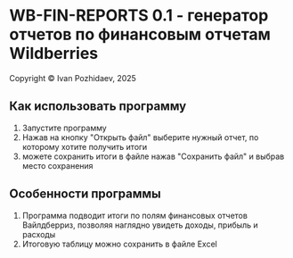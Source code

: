 # WB-FIN-REPORTS 0.1 - генератор отчетов по финансовым отчетам Wildberries

Copyright &copy; Ivan Pozhidaev, 2025

## Как использовать программу

1) Запустите программу
2) Нажав на кнопку "Открыть файл" выберите нужный отчет, по которому хотите получить итоги
3) можете сохранить итоги в файле нажав "Сохранить файл" и выбрав место сохранения

## Особенности программы

1) Программа подводит итоги по полям финансовых отчетов Вайлдберриз, позволяя наглядно увидеть доходы, прибыль и расходы
2) Итоговую таблицу можно сохранить в файле Excel
